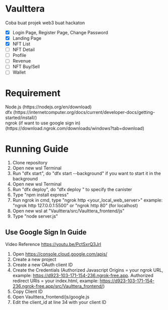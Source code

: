 # Vaulttera

Coba buat projek web3 buat hackaton

- [x] Login Page, Register Page, Change Password
- [x] Landing Page
- [x] NFT List
- [ ] NFT Detail
- [ ] Profile
- [ ] Revenue
- [ ] NFT Buy/Sell
- [ ] Wallet

<h1>Requirement</h1>
Node.js (https://nodejs.org/en/download)<br>
dfx (https://internetcomputer.org/docs/current/developer-docs/getting-started/install/)<br>
ngrok (if want to use google sign in) (https://download.ngrok.com/downloads/windows?tab=download)<br>

<h1>Running Guide</h1>

1. Clone repository
2. Open new wsl Terminal
3. Run "dfx start", do "dfx start --background" if you want to start it in the background
4. Open new wsl Terminal
5. Run "dfx deploy", do "dfx deploy <canister>" to specify the canister
6. Type "npm install express"
7. Run ngrok in cmd, type "ngrok http <your_local_web_server>" example: "ngrok http 127.0.0.1:5500" or "ngrok http 80" (for localhost)
8. Open new wsl at "Vaulttera/src/Vaulttera_frontend/js"
9. Type "node server.js"

<h2>Use Google Sign In Guide</h2>

Video Reference https://youtu.be/PctSxrQ3JrI

1. Open https://console.cloud.google.com/apis/
2. Create a new project
3. Create a new OAuth client ID
4. Create the Credentials (Authorized Javascript Origins = your ngrok URL, example: https://d923-103-171-154-236.ngrok-free.app. Authorized redirect URls = your index.html, example: https://d923-103-171-154-236.ngrok-free.app/src/Vaulttera_frontend/)
5. Copy Client ID
6. Open Vaulttera_frontend/js/google.js
7. Edit the client_id at line 34 with your client ID
